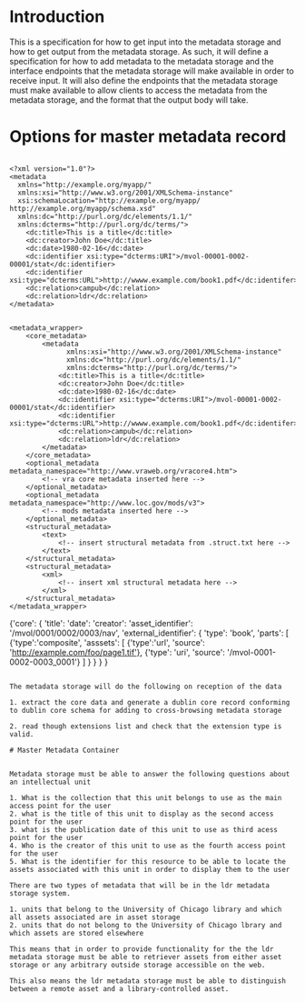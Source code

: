 # Introduction

This is a specification for how to get input into the metadata storage and how to get output from the metadata storage. As such, it will define a specification for how to add metadata to the metadata storage and the interface endpoints that the metadata storage will make available in order to receive input. It will also define the  endpoints that the metadata storage must make available to allow clients to access the metadata from the metadata storage, and the format that the output body will take.

# Options for master metadata record

```

<?xml version="1.0"?>
<metadata
  xmlns="http://example.org/myapp/"
  xmlns:xsi="http://www.w3.org/2001/XMLSchema-instance"
  xsi:schemaLocation="http://example.org/myapp/ http://example.org/myapp/schema.xsd"
  xmlns:dc="http://purl.org/dc/elements/1.1/"
  xmlns:dcterms="http://purl.org/dc/terms/">
    <dc:title>This is a title</dc:title>
    <dc:creator>John Doe</dc:title>
    <dc:date>1980-02-16</dc:date>
    <dc:identifier xsi:type="dcterms:URI">/mvol-00001-0002-00001/stat</dc:identifier>
    <dc:identifier xsi:type="dcterms:URL">http://wwww.example.com/book1.pdf</dc:identifer>
    <dc:relation>campub</dc:relation>
    <dc:relation>ldr</dc:relation>
</metadata>

```

```

<metadata_wrapper>
    <core_metadata>
        <metadata
              xmlns:xsi="http://www.w3.org/2001/XMLSchema-instance"
              xmlns:dc="http://purl.org/dc/elements/1.1/"
              xmlns:dcterms="http://purl.org/dc/terms/">
            <dc:title>This is a title</dc:title>
            <dc:creator>John Doe</dc:title>
            <dc:date>1980-02-16</dc:date>
            <dc:identifier xsi:type="dcterms:URI">/mvol-00001-0002-00001/stat</dc:identifier>
            <dc:identifier xsi:type="dcterms:URL">http://wwww.example.com/book1.pdf</dc:identifer>
            <dc:relation>campub</dc:relation>
            <dc:relation>ldr</dc:relation>
        </metadata>
    </core_metadata>
    <optional_metadata metadata_namespace="http://www.vraweb.org/vracore4.htm">
        <!-- vra core metadata inserted here -->
    </optional_metadata>
    <optional_metadata metadata_namespace="http://www.loc.gov/mods/v3">
        <!-- mods metadata inserted here -->
    </optional_metadata>
    <structural_metadata>
        <text>
            <!-- insert structural metadata from .struct.txt here -->
        </text>
    </structural_metadata>
    <structural_metadata>
        <xml>
            <!-- insert xml structural metadata here -->
        </xml>
    </structural_metadata>
</metadata_wrapper>

```
{'core': {
    'title': 
    'date':
    'creator':
    'asset_identifier': '/mvol/0001/0002/0003/nav',
    'external_identifier': {
        'type': 'book',
        'parts': [
            {'type':'composite',
             'asssets': [
                 {'type':'url',
                  'source': 'http://example.com/foo/page1.tif'},
                {'type': 'uri',
                 'source': '/mvol-0001-0002-0003_0001'}
             ]
            }
    }
}
}
```

The metadata storage will do the following on reception of the data

1. extract the core data and generate a dublin core record conforming to dublin core schema for adding to cross-browsing metadata storage

2. read though extensions list and check that the extension type is valid.

# Master Metadata Container

```

<metadata>
    <core>
        <title></title>
        <date></date>
        <dentifier></identifier>
        <identifier></identiifer>
        <relation>
    </core>
</metadata>

```

Metadata storage must be able to answer the following questions about an intellectual unit

1. What is the collection that this unit belongs to use as the main access point for the user
2. what is the title of this unit to display as the second access point for the user
3. what is the publication date of this unit to use as third acess point for the user
4. Who is the creator of this unit to use as the fourth access point for the user
5. What is the identifier for this resource to be able to locate the assets associated with this unit in order to display them to the user

There are two types of metadata that will be in the ldr metadata storage system.

1. units that belong to the University of Chicago library and which all assets associated are in asset storage
2. units that do not belong to the University of Chicago lbrary and which assets are stored elsewhere

This means that in order to provide functionality for the the ldr metadata storage must be able to retriever assets from either asset storage or any arbitrary outside storage accessible on the web.

This also means the ldr metadata storage must be able to distinguish between a remote asset and a library-controlled asset.